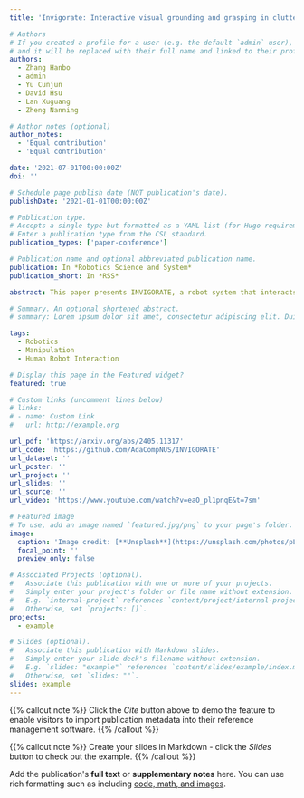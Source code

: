 ```yaml
---
title: 'Invigorate: Interactive visual grounding and grasping in clutter'

# Authors
# If you created a profile for a user (e.g. the default `admin` user), write the username (folder name) here
# and it will be replaced with their full name and linked to their profile.
authors:
  - Zhang Hanbo
  - admin
  - Yu Cunjun
  - David Hsu
  - Lan Xuguang
  - Zheng Nanning

# Author notes (optional)
author_notes:
  - 'Equal contribution'
  - 'Equal contribution'

date: '2021-07-01T00:00:00Z'
doi: ''

# Schedule page publish date (NOT publication's date).
publishDate: '2021-01-01T00:00:00Z'

# Publication type.
# Accepts a single type but formatted as a YAML list (for Hugo requirements).
# Enter a publication type from the CSL standard.
publication_types: ['paper-conference']

# Publication name and optional abbreviated publication name.
publication: In *Robotics Science and System*
publication_short: In *RSS*

abstract: This paper presents INVIGORATE, a robot system that interacts with human through natural language and grasps a specified object in clutter. The objects may occlude, obstruct, or even stack on top of one another. INVIGORATE embodies several challenges, (i) infer the target object among other occluding objects, from input language expressions and RGB images, (ii) infer object blocking relationships (OBRs) from the images, and (iii) synthesize a multi-step plan to ask questions that disambiguate the target object and to grasp it successfully. We train separate neural networks for object detection, for visual grounding, for question generation, and for OBR detection and grasping. They allow for unrestricted object categories and language expressions, subject to the training datasets. However, errors in visual perception and ambiguity in human languages are inevitable and negatively impact the robot's performance. To overcome these uncertainties, we build a partially observable Markov decision process (POMDP) that integrates the learned neural network modules. Through approximate POMDP planning, the robot tracks the history of observations and asks disambiguation questions in order to achieve a near-optimal sequence of actions that identify and grasp the target object. INVIGORATE combines the benefits of model-based POMDP planning and data-driven deep learning. Preliminary experiments with INVIGORATE on a Fetch robot show significant benefits of this integrated approach to object grasping in clutter with natural language interactions

# Summary. An optional shortened abstract.
# summary: Lorem ipsum dolor sit amet, consectetur adipiscing elit. Duis posuere tellus ac convallis placerat. Proin tincidunt magna sed ex sollicitudin condimentum.

tags:
  - Robotics
  - Manipulation
  - Human Robot Interaction 

# Display this page in the Featured widget?
featured: true

# Custom links (uncomment lines below)
# links:
# - name: Custom Link
#   url: http://example.org

url_pdf: 'https://arxiv.org/abs/2405.11317'
url_code: 'https://github.com/AdaCompNUS/INVIGORATE'
url_dataset: ''
url_poster: ''
url_project: ''
url_slides: ''
url_source: ''
url_video: 'https://www.youtube.com/watch?v=eaO_pl1pnqE&t=7sm'

# Featured image
# To use, add an image named `featured.jpg/png` to your page's folder.
image:
  caption: 'Image credit: [**Unsplash**](https://unsplash.com/photos/pLCdAaMFLTE)'
  focal_point: ''
  preview_only: false

# Associated Projects (optional).
#   Associate this publication with one or more of your projects.
#   Simply enter your project's folder or file name without extension.
#   E.g. `internal-project` references `content/project/internal-project/index.md`.
#   Otherwise, set `projects: []`.
projects:
  - example

# Slides (optional).
#   Associate this publication with Markdown slides.
#   Simply enter your slide deck's filename without extension.
#   E.g. `slides: "example"` references `content/slides/example/index.md`.
#   Otherwise, set `slides: ""`.
slides: example
---
```


{{% callout note %}}
Click the _Cite_ button above to demo the feature to enable visitors to import publication metadata into their reference management software.
{{% /callout %}}

{{% callout note %}}
Create your slides in Markdown - click the _Slides_ button to check out the example.
{{% /callout %}}

Add the publication's **full text** or **supplementary notes** here. You can use rich formatting such as including [code, math, and images](https://docs.hugoblox.com/content/writing-markdown-latex/).
